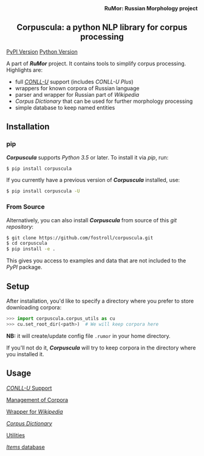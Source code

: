 <div align="right"><strong>RuMor: Russian Morphology project</strong></div>
<h2 align="center">Corpuscula: a python NLP library for corpus processing</h2>

[PyPI Version](https://img.shields.io/pypi/v/corpuscula?color=blue)
[Python Version](https://img.shields.io/pypi/pyversions/corpuscula?color=blue)

A part of ***RuMor*** project. It contains tools to simplify corpus
processing. Highlights are:

* full [*CONLL-U*](https://universaldependencies.org/format.html) support
(includes *CONLL-U Plus*)
* wrappers for known corpora of Russian language
* parser and wrapper for Russian part of *Wikipedia*
* *Corpus Dictionary* that can be used for further morphology processing
* simple database to keep named entities

## Installation

### pip

***Corpuscula*** supports *Python 3.5* or later. To install it via *pip*, run:
```sh
$ pip install corpuscula
```

If you currently have a previous version of ***Corpuscula*** installed, use:
```sh
$ pip install corpuscula -U
```

### From Source

Alternatively, you can also install ***Corpuscula*** from source of this *git
repository*:
```sh
$ git clone https://github.com/fostroll/corpuscula.git
$ cd corpuscula
$ pip install -e .
```
This gives you access to examples and data that are not included to the
*PyPI* package.

## Setup

After installation, you'd like to specify a directory where you prefer to
store downloading corpora:
```python
>>> import corpuscula.corpus_utils as cu
>>> cu.set_root_dir(<path>)  # We will keep corpora here
```
**NB:** it will create/update config file `.rumor` in your home directory.

If you'll not do it, ***Corpuscula*** will try to keep corpora in the
directory where you installed it.

## Usage

[*CONLL-U* Support](https://github.com/fostroll/corpuscula/blob/master/doc/README_CONLLU.md)

[Management of Corpora](https://github.com/fostroll/corpuscula/blob/master/doc/README_CORPORA.md)

[Wrapper for *Wikipedia*](https://github.com/fostroll/corpuscula/blob/master/doc/README_WIKIPEDIA.md)

[*Corpus Dictionary*](https://github.com/fostroll/corpuscula/blob/master/doc/README_CDICT.md)

[Utilities](https://github.com/fostroll/corpuscula/blob/master/doc/README_UTILS.md)

[*Items* database](https://github.com/fostroll/corpuscula/blob/master/doc/README_ITEMS.md)
